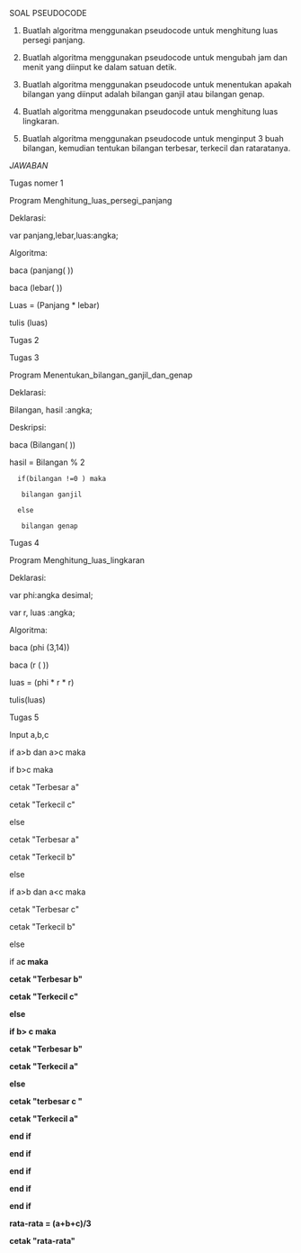 SOAL PSEUDOCODE

1. Buatlah algoritma menggunakan pseudocode
untuk menghitung luas persegi panjang.

2. Buatlah algoritma menggunakan pseudocode
untuk mengubah jam dan menit yang diinput ke
dalam satuan detik.

3. Buatlah algoritma menggunakan pseudocode
untuk menentukan apakah bilangan yang diinput
adalah bilangan ganjil atau bilangan genap.

4. Buatlah algoritma menggunakan pseudocode
untuk menghitung luas lingkaran.

5. Buatlah algoritma menggunakan pseudocode
untuk menginput 3 buah bilangan, kemudian
tentukan bilangan terbesar, terkecil dan rataratanya.

*JAWABAN*

Tugas nomer 1

Program Menghitung_luas_persegi_panjang

Deklarasi:

var panjang,lebar,luas:angka;

Algoritma:

baca (panjang( ))

baca (lebar( ))

Luas = (Panjang * lebar)

tulis (luas)


Tugas 2



Tugas 3

Program Menentukan_bilangan_ganjil_dan_genap

Deklarasi: 

Bilangan, hasil :angka;

Deskripsi: 

baca (Bilangan( ))

hasil = Bilangan % 2

      if(bilangan !=0 ) maka
       
       bilangan ganjil 
       
      else
       
       bilangan genap


Tugas 4

Program Menghitung_luas_lingkaran

Deklarasi:

var phi:angka desimal;

var r, luas :angka;

Algoritma:

baca (phi (3,14))

baca (r ( ))

luas  = (phi * r * r)
 
 tulis(luas)

Tugas 5 

Input a,b,c

   if a>b dan a>c maka
   
   if b>c maka
   
cetak "Terbesar a"

cetak "Terkecil c"

else 

cetak "Terbesar a"

cetak "Terkecil b"

else 

   if a>b dan a<c maka

cetak "Terbesar c"

cetak "Terkecil b"
                  
else
                  
   if a<b dan a>c maka
   
cetak "Terbesar b"

cetak "Terkecil c"

else

if b> c maka

cetak "Terbesar b"

cetak "Terkecil a"

else

cetak "terbesar c "

cetak "Terkecil a"

end if

end if

end if

end if

end if

rata-rata = (a+b+c)/3

cetak "rata-rata"

